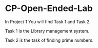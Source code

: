 # CP-Open-Ended-Lab

In Project 1 You will find Task 1 and Task 2.

Task 1 is the Library management system.

Task 2 is the task of finding prime numbers.
